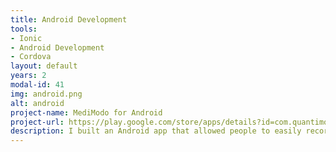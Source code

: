 ```yaml
---
title: Android Development
tools:
- Ionic
- Android Development
- Cordova
layout: default
years: 2
modal-id: 41
img: android.png
alt: android
project-name: MediModo for Android
project-url: https://play.google.com/store/apps/details?id=com.quantimodo.medimodo
description: I built an Android app that allowed people to easily record treatments and symptoms using interactive push notifications. It can import data from dozens of other apps and devices.  Then it analyzes it and reveals the most significant hidden factors worsening or improving your symptoms. 
---
```


